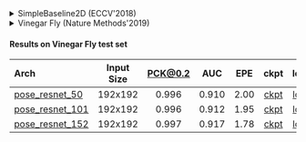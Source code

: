 <!-- [ALGORITHM] -->

<details>
<summary>SimpleBaseline2D (ECCV'2018)</summary>

```bibtex
@inproceedings{xiao2018simple,
  title={Simple baselines for human pose estimation and tracking},
  author={Xiao, Bin and Wu, Haiping and Wei, Yichen},
  booktitle={Proceedings of the European conference on computer vision (ECCV)},
  pages={466--481},
  year={2018}
}
```

</details>

<!-- [DATASET] -->

<details>
<summary>Vinegar Fly (Nature Methods'2019)</summary>

```bibtex
@article{pereira2019fast,
  title={Fast animal pose estimation using deep neural networks},
  author={Pereira, Talmo D and Aldarondo, Diego E and Willmore, Lindsay and Kislin, Mikhail and Wang, Samuel S-H and Murthy, Mala and Shaevitz, Joshua W},
  journal={Nature methods},
  volume={16},
  number={1},
  pages={117--125},
  year={2019},
  publisher={Nature Publishing Group}
}
```

</details>

#### Results on Vinegar Fly test set

|  Arch  | Input Size | PCK@0.2 |  AUC  |  EPE  | ckpt    | log     |
| :-------- | :--------: | :------: | :------: | :------: |:------: |:------: |
|[pose_resnet_50](/configs/animal/2d_kpt_sview_rgb_img/topdown_heatmap/fly/res50_fly_192x192.py) | 192x192 | 0.996 | 0.910 | 2.00 | [ckpt](https://download.openmmlab.com/mmpose/animal/resnet/res50_fly_192x192-5d0ee2d9_20210407.pth) | [log](https://download.openmmlab.com/mmpose/animal/resnet/res50_fly_192x192_20210407.log.json) |
|[pose_resnet_101](/configs/animal/2d_kpt_sview_rgb_img/topdown_heatmap/fly/res101_fly_192x192.py) | 192x192 | 0.996 | 0.912 | 1.95 | [ckpt](https://download.openmmlab.com/mmpose/animal/resnet/res101_fly_192x192-41a7a6cc_20210407.pth) | [log](https://download.openmmlab.com/mmpose/animal/resnet/res101_fly_192x192_20210407.log.json) |
|[pose_resnet_152](/configs/animal/2d_kpt_sview_rgb_img/topdown_heatmap/fly/res152_fly_192x192.py) | 192x192 | 0.997 | 0.917 | 1.78 | [ckpt](https://download.openmmlab.com/mmpose/animal/resnet/res152_fly_192x192-fcafbd5a_20210407.pth) | [log](https://download.openmmlab.com/mmpose/animal/resnet/res152_fly_192x192_20210407.log.json) |
